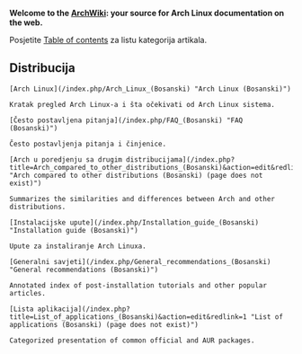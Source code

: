 **Welcome to the [ArchWiki](/index.php/ArchWiki "ArchWiki"): your source for Arch Linux documentation on the web.**

Posjetite [Table of contents](/index.php/Table_of_contents "Table of contents") za listu kategorija artikala.

## Distribucija

	[Arch Linux](/index.php/Arch_Linux_(Bosanski) "Arch Linux (Bosanski)")

	Kratak pregled Arch Linux-a i šta očekivati od Arch Linux sistema.

	[Često postavljena pitanja](/index.php/FAQ_(Bosanski) "FAQ (Bosanski)")

	Često postavljenja pitanja i činjenice.

	[Arch u poredjenju sa drugim distribucijama](/index.php?title=Arch_compared_to_other_distributions_(Bosanski)&action=edit&redlink=1 "Arch compared to other distributions (Bosanski) (page does not exist)")

	Summarizes the similarities and differences between Arch and other distributions.

	[Instalacijske upute](/index.php/Installation_guide_(Bosanski) "Installation guide (Bosanski)")

	Upute za instaliranje Arch Linuxa.

	[Generalni savjeti](/index.php/General_recommendations_(Bosanski) "General recommendations (Bosanski)")

	Annotated index of post-installation tutorials and other popular articles.

	[Lista aplikacija](/index.php?title=List_of_applications_(Bosanski)&action=edit&redlink=1 "List of applications (Bosanski) (page does not exist)")

	Categorized presentation of common official and AUR packages.